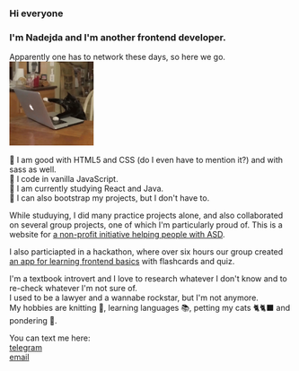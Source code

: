 ### Hi everyone
### I'm Nadejda and I'm another frontend developer.
Apparently one has to network these days, so here we go.  
<img src="https://github.com/radionadejda/radionadejda/blob/main/cat-computer.gif" width="150" height="150"> 

  💜 I am good with HTML5 and CSS (do I even have to mention it?) and with sass as well.  
  🧡 I code in vanilla JavaScript.  
  🖤 I am currently studying React and Java.  
  💙 I can also bootstrap my projects, but I don't have to.

While studuying, I did many practice projects alone, and also collaborated on several group projects, one of which I'm particularly proud of.
This is a website for [a non-profit initiative helping people with ASD](https://n3kr4s0v4.github.io/project_ASD/).  

I also particiapted in a hackathon, where over six hours our group created [an app for learning frontend basics](https://goncharovastacy.github.io/itgirlshackathon/) with flashcards and quiz. 

I'm a textbook introvert and I love to research whatever I don't know and to re-check whatever I'm not sure of.  
I used to be a lawyer and a wannabe rockstar, but I'm not anymore.  
My hobbies are knitting 🧶, learning languages 📚, petting my cats 🐈🐈‍⬛ and pondering 🤔.

You can text me here:  
[telegram](t.me/grrrgrrrgrrr)  
[email](radionadejda@gmail.com)  
